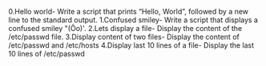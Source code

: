 0.Hello world- Write a script that prints “Hello, World”, followed by a new line to the standard output.
1.Confused smiley- Write a script that displays a confused smiley "(Ôo)'.
2.Lets display a file- Display the content of the /etc/passwd file.
3.Display content of two files- Display the content of /etc/passwd and /etc/hosts
4.Display last 10 lines of a file- Display the last 10 lines of /etc/passwd
